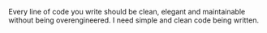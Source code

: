 Every line of code you write should be clean, elegant and maintainable without being overengineered. I need simple and clean code being written.
